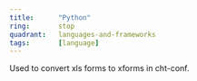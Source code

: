 ```yaml
---
title:      "Python"
ring:       stop
quadrant:   languages-and-frameworks
tags:       [language]
---
```


Used to convert xls forms to xforms in cht-conf.